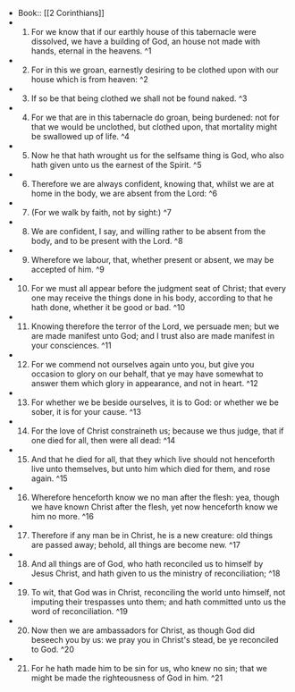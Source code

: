 - Book:: [[2 Corinthians]]
- 1. For we know that if our earthly house of this tabernacle were dissolved, we have a building of God, an house not made with hands, eternal in the heavens. ^1
- 2. For in this we groan, earnestly desiring to be clothed upon with our house which is from heaven: ^2
- 3. If so be that being clothed we shall not be found naked. ^3
- 4. For we that are in this tabernacle do groan, being burdened: not for that we would be unclothed, but clothed upon, that mortality might be swallowed up of life. ^4
- 5. Now he that hath wrought us for the selfsame thing is God, who also hath given unto us the earnest of the Spirit. ^5
- 6. Therefore we are always confident, knowing that, whilst we are at home in the body, we are absent from the Lord: ^6
- 7. (For we walk by faith, not by sight:) ^7
- 8. We are confident, I say, and willing rather to be absent from the body, and to be present with the Lord. ^8
- 9. Wherefore we labour, that, whether present or absent, we may be accepted of him. ^9
- 10. For we must all appear before the judgment seat of Christ; that every one may receive the things done in his body, according to that he hath done, whether it be good or bad. ^10
- 11. Knowing therefore the terror of the Lord, we persuade men; but we are made manifest unto God; and I trust also are made manifest in your consciences. ^11
- 12. For we commend not ourselves again unto you, but give you occasion to glory on our behalf, that ye may have somewhat to answer them which glory in appearance, and not in heart. ^12
- 13. For whether we be beside ourselves, it is to God: or whether we be sober, it is for your cause. ^13
- 14. For the love of Christ constraineth us; because we thus judge, that if one died for all, then were all dead: ^14
- 15. And that he died for all, that they which live should not henceforth live unto themselves, but unto him which died for them, and rose again. ^15
- 16. Wherefore henceforth know we no man after the flesh: yea, though we have known Christ after the flesh, yet now henceforth know we him no more. ^16
- 17. Therefore if any man be in Christ, he is a new creature: old things are passed away; behold, all things are become new. ^17
- 18. And all things are of God, who hath reconciled us to himself by Jesus Christ, and hath given to us the ministry of reconciliation; ^18
- 19. To wit, that God was in Christ, reconciling the world unto himself, not imputing their trespasses unto them; and hath committed unto us the word of reconciliation. ^19
- 20. Now then we are ambassadors for Christ, as though God did beseech you by us: we pray you in Christ's stead, be ye reconciled to God. ^20
- 21. For he hath made him to be sin for us, who knew no sin; that we might be made the righteousness of God in him. ^21
